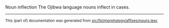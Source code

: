 Noun inflection
The Ojibwa language nouns inflect in cases.

* * *

<small>This (part of) documentation was generated from [src/fst/morphology/affixes/nouns.lexc](https://github.com/giellalt/lang-oji/blob/main/src/fst/morphology/affixes/nouns.lexc)</small>
